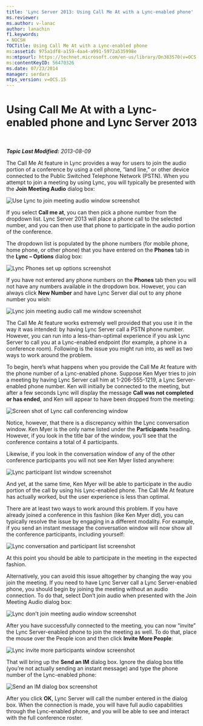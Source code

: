 ```yaml
---
title: 'Lync Server 2013: Using Call Me At with a Lync-enabled phone'
ms.reviewer: 
ms.author: v-lanac
author: lanachin
f1.keywords:
- NOCSH
TOCTitle: Using Call Me At with a Lync-enabled phone
ms:assetid: 975a1df8-a159-4aa4-a991-5972a535998e
ms:mtpsurl: https://technet.microsoft.com/en-us/library/Dn383570(v=OCS.15)
ms:contentKeyID: 56470326
ms.date: 07/23/2014
manager: serdars
mtps_version: v=OCS.15
---
```


# Using Call Me At with a Lync-enabled phone and Lync Server 2013

<div data-xmlns="http://www.w3.org/1999/xhtml">

<div class="topic" data-xmlns="http://www.w3.org/1999/xhtml" data-msxsl="urn:schemas-microsoft-com:xslt" data-cs="https://msdn.microsoft.com/">

<div data-asp="https://msdn2.microsoft.com/asp">



</div>

<div id="mainSection">

<div id="mainBody">

<span> </span>

_**Topic Last Modified:** 2013-08-09_

The Call Me At feature in Lync provides a way for users to join the audio portion of a conference by using a cell phone, “land line,” or other device connected to the Public Switched Telephone Network (PSTN). When you attempt to join a meeting by using Lync, you will typically be presented with the **Join Meeting Audio** dialog box:

![Use Lync to join meeting audio window screenshot](images/Dn383570.e28f17f0-9f17-44ef-b893-f4ef132f47ac(OCS.15).png "Use Lync to join meeting audio window screenshot")

If you select **Call me at**, you can then pick a phone number from the dropdown list. Lync Server 2013 will place a phone call to the selected number, and you can then use that phone to participate in the audio portion of the conference.

The dropdown list is populated by the phone numbers (for mobile phone, home phone, or other phone) that you have entered on the **Phones** tab in the **Lync – Options** dialog box:

![Lync Phones set up options screenshot](images/Dn383570.03d2f25d-49e2-47b4-b1e9-b1614fc0c11c(OCS.15).png "Lync Phones set up options screenshot")

If you have not entered any phone numbers on the **Phones** tab then you will not have any numbers available in the dropdown box. However, you can always click **New Number** and have Lync Server dial out to any phone number you wish:

![Lync join meeting audio call me window screenshot](images/Dn383570.27f2ac7a-cc1c-465c-b145-202ad03af4f2(OCS.15).png "Lync join meeting audio call me window screenshot")

The Call Me At feature works extremely well provided that you use it in the way it was intended: by having Lync Server call a PSTN phone number. However, you can run into a less-than-optimal experience if you ask Lync Server to call you at a Lync-enabled endpoint (for example, a phone in a conference room). Following is the issue you might run into, as well as two ways to work around the problem.

To begin, here’s what happens when you provide the Call Me At feature with the phone number of a Lync-enabled phone. Suppose Ken Myer tries to join a meeting by having Lync Server call him at 1-206-555-1219, a Lync Server-enabled phone number. Ken will initially be connected to the meeting, but after a few seconds Lync will display the message **Call was not completed or has ended**, and Ken will appear to have been dropped from the meeting:

![Screen shot of Lync call conferencing window](images/Dn383570.c2a81727-8751-41b5-946a-03a1b75b9d95(OCS.15).png "Screen shot of Lync call conferencing window")

Notice, however, that there is a discrepancy within the Lync conversation window. Ken Myer is the only name listed under the **Participants** heading. However, if you look in the title bar of the window, you’ll see that the conference contains a total of 4 participants.

Likewise, if you look in the conversation window of any of the other conference participants you will not see Ken Myer listed anywhere:

![Lync participant list window screenshot](images/Dn383570.fa5990cf-2694-402c-ac06-946aa66b6837(OCS.15).png "Lync participant list window screenshot")

And yet, at the same time, Ken Myer will be able to participate in the audio portion of the call by using his Lync-enabled phone. The Call Me At feature has actually worked, but the user experience is less than optimal.

There are at least two ways to work around this problem. If you have already joined a conference in this fashion (like Ken Myer did), you can typically resolve the issue by engaging in a different modality. For example, if you send an instant message the conversation window will now show all the conference participants, including yourself:

![Lync conversation and participant list screenshot](images/Dn383570.9b5ff6d6-9f73-467c-99a7-ef3aa8bd7e7a(OCS.15).png "Lync conversation and participant list screenshot")

At this point you should be able to participate in the meeting in the expected fashion.

Alternatively, you can avoid this issue altogether by changing the way you join the meeting. If you need to have Lync Server call a Lync Server-enabled phone, you should begin by joining the meeting without an audio connection. To do that, select Don’t join audio when presented with the Join Meeting Audio dialog box:

![Lync don't join meeting audio window screenshot](images/Dn383570.280a148d-cce5-4b02-87f9-9f78f17a81c1(OCS.15).png "Lync don't join meeting audio window screenshot")

After you have successfully connected to the meeting, you can now “invite” the Lync Server-enabled phone to join the meeting as well. To do that, place the mouse over the People icon and then click **Invite More People**:

![Lync invite more participants window screenshot](images/Dn383570.69b81b29-d1d2-4ed3-acb6-e37dd18e3d86(OCS.15).png "Lync invite more participants window screenshot")

That will bring up the **Send an IM** dialog box. Ignore the dialog box title (you’re not actually sending an instant message) and type the phone number of the Lync-enabled phone:

![Send an IM dialog box screenshot](images/Dn383570.cd67a3f0-06d8-41ba-a808-c067f64bec9f(OCS.15).png "Send an IM dialog box screenshot")

After you click **OK**, Lync Server will call the number entered in the dialog box. When the connection is made, you will have full audio capabilities through the Lync-enabled phone, and you will be able to see and interact with the full conference roster.

</div>

<span> </span>

</div>

</div>

</div>

